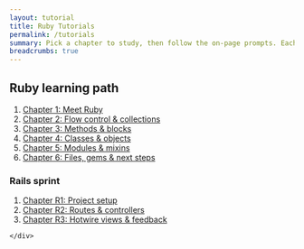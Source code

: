 ```yaml
---
layout: tutorial
title: Ruby Tutorials
permalink: /tutorials
summary: Pick a chapter to study, then follow the on-page prompts. Each tutorial is a self-contained lesson with runnable snippets, practice checklists, and next-step navigation.
breadcrumbs: true
---
```


<div class="tutorial-wrapper">
  <article class="tutorial">
    <div class="tutorial-content">
      <div class="chapter-nav">
        <h2>Ruby learning path</h2>
        <div class="chapter-nav__sections">
          <div>
            <ol>
              <li><a href="/tutorials/meet-ruby/">Chapter 1: Meet Ruby</a></li>
              <li><a href="/tutorials/flow-control-collections/">Chapter 2: Flow control &amp; collections</a></li>
              <li><a href="/tutorials/methods-and-blocks/">Chapter 3: Methods &amp; blocks</a></li>
              <li><a href="/tutorials/classes-and-objects/">Chapter 4: Classes &amp; objects</a></li>
              <li><a href="/tutorials/modules-and-mixins/">Chapter 5: Modules &amp; mixins</a></li>
              <li><a href="/tutorials/files-gems-next-steps/">Chapter 6: Files, gems &amp; next steps</a></li>
            </ol>
          </div>
          <div id="rails-track">
            <h3>Rails sprint</h3>
            <ol>
              <li><a href="/tutorials/rails-project-setup/">Chapter R1: Project setup</a></li>
              <li><a href="/tutorials/rails-routes-controllers/">Chapter R2: Routes &amp; controllers</a></li>
              <li><a href="/tutorials/rails-hotwire-feedback/">Chapter R3: Hotwire views &amp; feedback</a></li>
            </ol>
          </div>
        </div>
      </div>


    </div>
  </article>
</div>